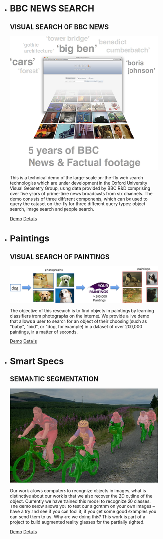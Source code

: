*   # BBC NEWS SEARCH

    ## VISUAL SEARCH OF BBC NEWS

    ![](images/demo1.png)

    This is a technical demo of the large-scale on-the-fly web search
	technologies which are under development in the Oxford University
	Visual Geometry Group, using data provided by BBC R&D comprising
	over five years of prime-time news broadcasts from six channels.
	The demo consists of three different components, which can be used
	to query the dataset on-the-fly for three different query types:
	object search, image search and people search.

    [Demo](http://varro3.robots.ox.ac.uk:9090/)
	[Details](http://www.robots.ox.ac.uk/~vgg/research/on-the-fly/)

*   # Paintings

    ## VISUAL SEARCH OF PAINTINGS

    ![](images/demo2.png)

    The objective of this research is to find objects in paintings by
	learning classifiers from photographs on the internet. We provide
	a live demo that allows a user to search for an object of their
	choosing (such as "baby", "bird", or "dog, for example) in a dataset
	of over 200,000 paintings, in a matter of seconds.

    [Demo](http://varro2.robots.ox.ac.uk:8085/)
	[Details](http://www.robots.ox.ac.uk/~vgg/research/art_search/)

*   # Smart Specs

    ## SEMANTIC SEGMENTATION

    ![](images/demo3.png)

    Our work allows computers to recognize objects in images, what is
	distinctive about our work is that we also recover the 2D outline
	of the object. Currently we have trained this model to recognize 20
	classes. The demo below allows you to test our algorithm on your
	own images – have a try and see if you can fool it, if you get some
	good examples you can send them to us. Why are we doing this? This
	work is part of a project to build augmented reality glasses for the
	partially sighted.

    [Demo](http://www.robots.ox.ac.uk/~szheng/crfasrnndemo)
	[Details](http://www.va-st.com/smart-specs/)
